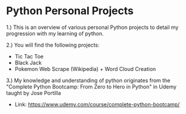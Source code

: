 # Python Personal Projects

1.) This is an overview of various personal Python projects to detail my progression with my learning of python.
  
2.) You will find the following projects:
  - Tic Tac Toe
  - Black Jack
  - Pokemon Web Scrape (Wikipedia) + Word Cloud Creation
  
3.) My knowledge and understanding of python originates from the "Complete Python Bootcamp: From Zero to Hero in Python" in Udemy taught by Jose Portilla
  - Link: https://www.udemy.com/course/complete-python-bootcamp/
